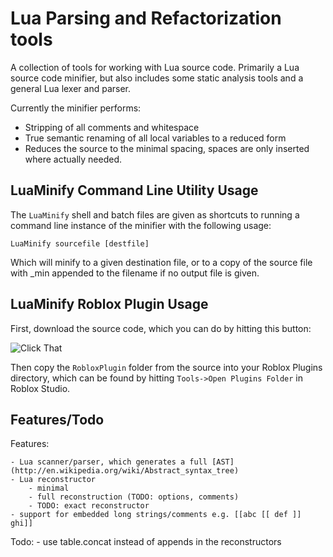 Lua Parsing and Refactorization tools
=========

A collection of tools for working with Lua source code. Primarily a Lua source code minifier, but also includes some static analysis tools and a general Lua lexer and parser.

Currently the minifier performs:

- Stripping of all comments and whitespace
- True semantic renaming of all local variables to a reduced form
- Reduces the source to the minimal spacing, spaces are only inserted where actually needed.


LuaMinify Command Line Utility Usage
------------------------------------

The `LuaMinify` shell and batch files are given as shortcuts to running a command line instance of the minifier with the following usage:

    LuaMinify sourcefile [destfile]

Which will minify to a given destination file, or to a copy of the source file with _min appended to the filename if no output file is given.


LuaMinify Roblox Plugin Usage
-----------------------------

First, download the source code, which you can do by hitting this button:

![Click That](http://github.com/stravant/LuaMinify/raw/master/RobloxPluginInstructions.png)

Then copy the `RobloxPlugin` folder from the source into your Roblox Plugins directory, which can be found by hitting `Tools->Open Plugins Folder` in Roblox Studio.

Features/Todo
-------------
Features:

    - Lua scanner/parser, which generates a full [AST](http://en.wikipedia.org/wiki/Abstract_syntax_tree)
    - Lua reconstructor
        - minimal
        - full reconstruction (TODO: options, comments)
        - TODO: exact reconstructor
    - support for embedded long strings/comments e.g. [[abc [[ def ]] ghi]]

Todo:
    - use table.concat instead of appends in the reconstructors
